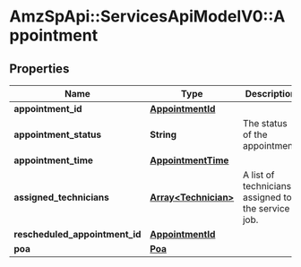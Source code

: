 # AmzSpApi::ServicesApiModelV0::Appointment

## Properties
Name | Type | Description | Notes
------------ | ------------- | ------------- | -------------
**appointment_id** | [**AppointmentId**](AppointmentId.md) |  | [optional] 
**appointment_status** | **String** | The status of the appointment. | [optional] 
**appointment_time** | [**AppointmentTime**](AppointmentTime.md) |  | [optional] 
**assigned_technicians** | [**Array&lt;Technician&gt;**](Technician.md) | A list of technicians assigned to the service job. | [optional] 
**rescheduled_appointment_id** | [**AppointmentId**](AppointmentId.md) |  | [optional] 
**poa** | [**Poa**](Poa.md) |  | [optional] 


